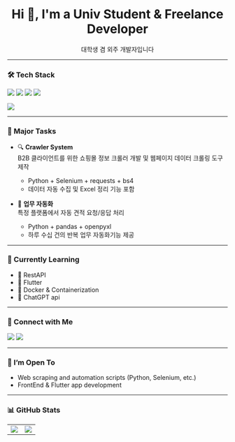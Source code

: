 <!-- README.md -->

<h1 align="center">Hi 👋, I'm a Univ Student & Freelance Developer</h1>
<p align="center">
  대학생 겸 외주 개발자입니다
</p>

---

### 🛠️ Tech Stack

<p align="left">
  <img src="https://img.shields.io/badge/Python-3776AB?style=flat&logo=python&logoColor=white"/>
  <img src="https://img.shields.io/badge/Dart-0175C2?style=flat&logo=dart&logoColor=white"/>
  <img src="https://img.shields.io/badge/Flutter-02569B?style=flat&logo=flutter&logoColor=white"/>
  <img src="https://img.shields.io/badge/Java-007396?style=flat&logo=java&logoColor=white"/>
</p>

<img src="https://github-readme-stats.vercel.app/api/top-langs/?username=lsu7202&layout=compact&theme=tokyonight" />

---

### 📁 Major Tasks

- 🔍 **Crawler System**  
  B2B 클라이언트를 위한 쇼핑몰 정보 크롤러 개발 및 웹페이지 데이터 크롤링 도구 제작 
  - Python + Selenium + requests + bs4 
  - 데이터 자동 수집 및 Excel 정리 기능 포함

- 🤖 **업무 자동화**  
  특정 플랫폼에서 자동 견적 요청/응답 처리  
  - Python + pandas + openpyxl
  - 하루 수십 건의 반복 업무 자동화기능 제공

---

### 🧠 Currently Learning

- 🔹 RestAPI
- 🔹 Flutter
- 🔹 Docker & Containerization
- 👀 ChatGPT api

---

### 🔗 Connect with Me

<p>
  <a href="mailto:coms1768@naver.com"><img src="https://img.shields.io/badge/Email-coms1768@naver.com-red?style=flat-square&logo=gmail" /></a>
  <a href="https://instagram.com/_____lsu_____"><img src="https://img.shields.io/badge/Instagram-@_____lsu_____-E4405F?style=flat-square&logo=instagram&logoColor=white" /></a>
</p>

---

### 🤝 I’m Open To

- Web scraping and automation scripts (Python, Selenium, etc.)
- FrontEnd & Flutter app development

---

### 📊 GitHub Stats

<table>
  <tr>
    <td>
      <img src="https://github-readme-stats.vercel.app/api?username=lsu7202&show_icons=true&theme=tokyonight" />
    </td>
    <td>
      <img src="https://github-readme-streak-stats.herokuapp.com?user=lsu7202&theme=tokyonight" />
    </td>
  </tr>
</table>

